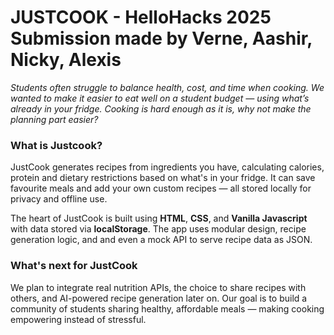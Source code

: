 # JUSTCOOK - HelloHacks 2025 Submission made by Verne, Aashir, Nicky, Alexis

_Students often struggle to balance health, cost, and time when cooking. We wanted to make it easier to eat well on a student budget — using what’s already in your fridge. Cooking is hard enough as it is, why not make the planning part easier?_

### What is Justcook?
JustCook generates recipes from ingredients you have, calculating calories, protein and dietary restrictions based on what's in your fridge. It can save favourite meals and add your own custom recipes — all stored locally for privacy and offline use.

The heart of JustCook is built using **HTML**, **CSS**, and **Vanilla Javascript** with data stored via **localStorage**. The app uses modular design, recipe generation logic, and and even a mock API to serve recipe data as JSON.

### What's next for JustCook
We plan to integrate real nutrition APIs, the choice to share recipes with others, and AI-powered recipe generation later on. Our goal is to build a community of students sharing healthy, affordable meals — making cooking empowering instead of stressful.
